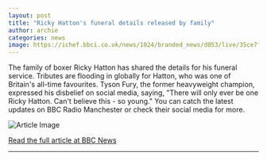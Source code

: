 ```yaml
---
layout: post
title: "Ricky Hatton's funeral details released by family"
author: archie
categories: news
image: https://ichef.bbci.co.uk/news/1024/branded_news/d053/live/35ce7f90-9ae1-11f0-8ee5-3b441e09ef17.jpg
---
```

The family of boxer Ricky Hatton has shared the details for his funeral service. Tributes are flooding in globally for Hatton, who was one of Britain's all-time favourites. Tyson Fury, the former heavyweight champion, expressed his disbelief on social media, saying, "There will only ever be one Ricky Hatton. Can't believe this - so young." You can catch the latest updates on BBC Radio Manchester or check their social media for more.

![Article Image](https://ichef.bbci.co.uk/news/1024/branded_news/d053/live/35ce7f90-9ae1-11f0-8ee5-3b441e09ef17.jpg)

[Read the full article at BBC News](https://www.bbc.com/news/articles/c89dq88e5exo?at_medium=RSS&at_campaign=rss)

---
